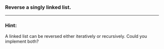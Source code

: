 ### Reverse a singly linked list.

-------
### Hint:
A linked list can be reversed either iteratively or recursively. Could you implement both?